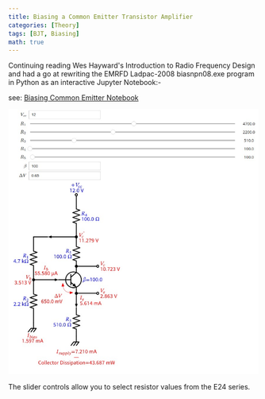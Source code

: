 ```yaml
---
title: Biasing a Common Emitter Transistor Amplifier
categories: [Theory]
tags: [BJT, Biasing]
math: true
---
```


Continuing reading Wes Hayward's Introduction to Radio Frequency Design and had a go at rewriting
the EMRFD Ladpac-2008 biasnpn08.exe program in Python as an interactive
Jupyter Notebook:-

see: [Biasing Common Emitter Notebook](https://github.com/M0YCX/ycx_rf_notebooks/blob/master/Amplifiers/biasing/Common%20Emitter%20Biasing.ipynb)

![Screenshot Biasing Common Emitter](/assets/images/2024-08/BiasingCommonEmitter.jpg)

The slider controls allow you to select resistor values from the E24 series.
